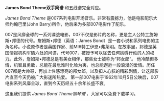 

**James Bond Theme双手简谱** 和五线谱完全对应。

_James Bond Theme_ 是007系列电影开场音乐。非常有震撼力，他是电影配乐大师约翰巴里(John
Barry)所作，他后来为多部007电影作了配乐。

007是风靡全球的一系列谍战电影，007不仅是影片的名称，更是主人公特工詹姆斯•邦德的代号。詹姆斯•邦德（英语：James
Bond）是一套小说和系列电影的主角名称。小说原作者是英国作家、前MI6特工伊恩•弗莱明。在故事里，邦德是英国情报机构军情六处的间谍，代号007，被授予可以除去任何妨碍行动的人的权力。此外，詹姆斯•邦德总是有美女相伴，那些女士被称为“邦女郎”。
他冷酷但多情，机智且勇敢，总能在最危难时化险为夷，也总能邂逅一段浪漫的爱情。历任007都是大帅哥，再加上性感漂亮的邦女郎，以及扣人心弦的精彩剧情，让这部影片直至今天仍被广大影迷所热爱。
第一部007电影于1962年10月5日公映后，007电影系列风靡全球，直到今天历经五十余年长盛不衰。

这里我们提供 _James Bond Theme钢琴谱_ ，大家可以免费下载学习。

